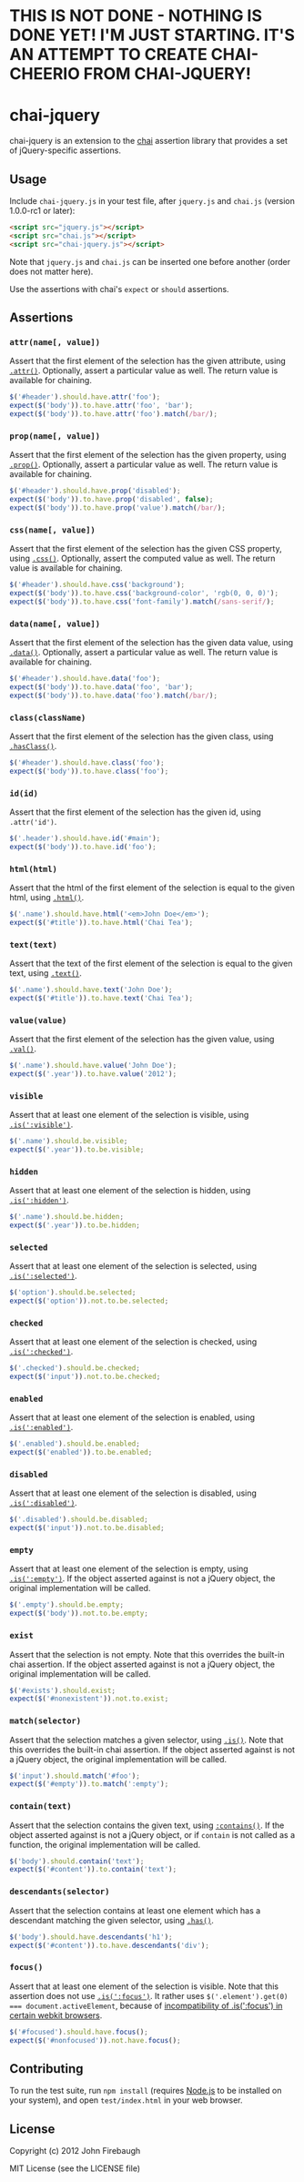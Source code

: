 # THIS IS NOT DONE - NOTHING IS DONE YET! I'M JUST STARTING. IT'S AN ATTEMPT TO CREATE CHAI-CHEERIO FROM CHAI-JQUERY!

# chai-jquery

chai-jquery is an extension to the [chai](http://chaijs.com/) assertion library that
provides a set of jQuery-specific assertions.

## Usage

Include `chai-jquery.js` in your test file, after `jquery.js` and `chai.js` (version 1.0.0-rc1 or later):

```html
<script src="jquery.js"></script>
<script src="chai.js"></script>
<script src="chai-jquery.js"></script>
```

Note that `jquery.js` and `chai.js` can be inserted one before another (order does not matter here).

Use the assertions with chai's `expect` or `should` assertions.

## Assertions

### `attr(name[, value])`
Assert that the first element of the selection has the given attribute, using [`.attr()`](http://api.jquery.com/attr/).
Optionally, assert a particular value as well. The return value is available for chaining.

```js
$('#header').should.have.attr('foo');
expect($('body')).to.have.attr('foo', 'bar');
expect($('body')).to.have.attr('foo').match(/bar/);
```

### `prop(name[, value])`
Assert that the first element of the selection has the given property, using [`.prop()`](http://api.jquery.com/prop/).
Optionally, assert a particular value as well. The return value is available for chaining.

```js
$('#header').should.have.prop('disabled');
expect($('body')).to.have.prop('disabled', false);
expect($('body')).to.have.prop('value').match(/bar/);
```

### `css(name[, value])`
Assert that the first element of the selection has the given CSS property, using [`.css()`](http://api.jquery.com/css/).
Optionally, assert the computed value as well. The return value is available for chaining.

```js
$('#header').should.have.css('background');
expect($('body')).to.have.css('background-color', 'rgb(0, 0, 0)');
expect($('body')).to.have.css('font-family').match(/sans-serif/);
```

### `data(name[, value])`
Assert that the first element of the selection has the given data value, using [`.data()`](http://api.jquery.com/data/).
Optionally, assert a particular value as well. The return value is available for chaining.

```js
$('#header').should.have.data('foo');
expect($('body')).to.have.data('foo', 'bar');
expect($('body')).to.have.data('foo').match(/bar/);
```

### `class(className)`
Assert that the first element of the selection has the given class, using [`.hasClass()`](http://api.jquery.com/hasClass/).

```js
$('#header').should.have.class('foo');
expect($('body')).to.have.class('foo');
```

### `id(id)`
Assert that the first element of the selection has the given id, using `.attr('id')`.

```js
$('.header').should.have.id('#main');
expect($('body')).to.have.id('foo');
```

### `html(html)`
Assert that the html of the first element of the selection is equal to the given html, using [`.html()`](http://api.jquery.com/html/).

```js
$('.name').should.have.html('<em>John Doe</em>');
expect($('#title')).to.have.html('Chai Tea');
```

### `text(text)`
Assert that the text of the first element of the selection is equal to the given text, using [`.text()`](http://api.jquery.com/text/).

```js
$('.name').should.have.text('John Doe');
expect($('#title')).to.have.text('Chai Tea');
```

### `value(value)`
Assert that the first element of the selection has the given value, using [`.val()`](http://api.jquery.com/val/).

```js
$('.name').should.have.value('John Doe');
expect($('.year')).to.have.value('2012');
```

### `visible`
Assert that at least one element of the selection is visible, using [`.is(':visible')`](http://api.jquery.com/:visible/).

```js
$('.name').should.be.visible;
expect($('.year')).to.be.visible;
```

### `hidden`
Assert that at least one element of the selection is hidden, using [`.is(':hidden')`](http://api.jquery.com/:hidden/).

```js
$('.name').should.be.hidden;
expect($('.year')).to.be.hidden;
```

### `selected`
Assert that at least one element of the selection is selected, using [`.is(':selected')`](http://api.jquery.com/:selected/).

```js
$('option').should.be.selected;
expect($('option')).not.to.be.selected;
```

### `checked`
Assert that at least one element of the selection is checked, using [`.is(':checked')`](http://api.jquery.com/:checked/).

```js
$('.checked').should.be.checked;
expect($('input')).not.to.be.checked;
```

### `enabled`
Assert that at least one element of the selection is enabled, using [`.is(':enabled')`](http://api.jquery.com/:enabled/).

```js
$('.enabled').should.be.enabled;
expect($('enabled')).to.be.enabled;
```

### `disabled`
Assert that at least one element of the selection is disabled, using [`.is(':disabled')`](http://api.jquery.com/:disabled/).

```js
$('.disabled').should.be.disabled;
expect($('input')).not.to.be.disabled;
```

### `empty`
Assert that at least one element of the selection is empty, using [`.is(':empty')`](http://api.jquery.com/empty-selector/).
If the object asserted against is not a jQuery object, the original implementation will be called.

```js
$('.empty').should.be.empty;
expect($('body')).not.to.be.empty;
```

### `exist`
Assert that the selection is not empty. Note that this overrides the built-in chai assertion. If the object asserted
against is not a jQuery object, the original implementation will be called.

```js
$('#exists').should.exist;
expect($('#nonexistent')).not.to.exist;
```

### `match(selector)`
Assert that the selection matches a given selector, using [`.is()`](http://api.jquery.com/is/). Note that this overrides
the built-in chai assertion. If the object asserted against is not a jQuery object, the original implementation will be called.

```js
$('input').should.match('#foo');
expect($('#empty')).to.match(':empty');
```

### `contain(text)`
Assert that the selection contains the given text, using [`:contains()`](http://api.jquery.com/contains-selector/).
If the object asserted against is not a jQuery object, or if `contain` is not called as a function, the original
implementation will be called.

```js
$('body').should.contain('text');
expect($('#content')).to.contain('text');
```

### `descendants(selector)`
Assert that the selection contains at least one element which has a descendant matching the given selector,
using [`.has()`](http://api.jquery.com/has/).

```js
$('body').should.have.descendants('h1');
expect($('#content')).to.have.descendants('div');
```

### `focus()`
Assert that at least one element of the selection is visible. Note that this assertion does not use [`.is(':focus')`](http://api.jquery.com/:focus/).
It rather uses `$('.element').get(0) === document.activeElement`, because of [incompatibility of .is(':focus') in certain webkit browsers](https://github.com/ariya/phantomjs/issues/10427).

```js
$('#focused').should.have.focus();
expect($('#nonfocused')).not.have.focus();
```

## Contributing

To run the test suite, run `npm install` (requires
[Node.js](http://nodejs.org/) to be installed on your system), and open
`test/index.html` in your web browser.

## License

Copyright (c) 2012 John Firebaugh

MIT License (see the LICENSE file)
